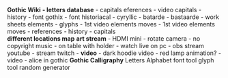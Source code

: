 
**Gothic Wiki** 
			**- letters database** 
				- capitals 
				eferences 
				- video capitals 
				- history 
				- font gothix 
				- font historiacal
					- cyryllic 
					- batarde 
					- bastaarde 
				- work sheets elements 
				- glyphs 
				- 1st video elements moves 
			- 1st video elements moves
			- references 
			- history 
			- capitals  
		**different locations map**
		**art stream**
			- HDMI mini 
			- rotate camera 
			- no copyright music 
			- on table with holder 
			- watch live on pc 
			- obs stream youtube
			- stream twitch
		- **video**
			- dark hoodie video 
			- red lamp animation? 
			- video
				- alice in gothic
	**Gothic Calligraphy**
		Letters Alphabet
		font tool
		glyph tool
		random generator